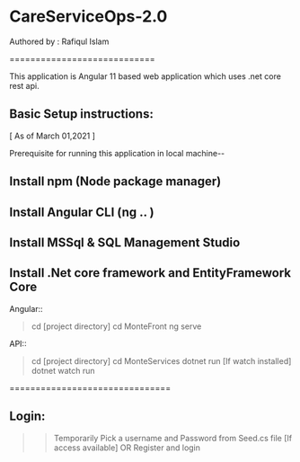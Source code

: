 # CareServiceOps-2.0


Authored by : Rafiqul Islam

============================

This application is Angular 11 based web application which uses .net core rest api. 


Basic Setup instructions:
-------------------------
[ As of March 01,2021 ]

Prerequisite for running this application in local machine--
## Install npm (Node package manager)
## Install Angular CLI (ng .. )
## Install MSSql & SQL Management Studio
## Install .Net core framework and EntityFramework Core

Angular::

>cd [project directory]
>cd MonteFront
>ng serve

API::

>cd [project directory]
>cd MonteServices
>dotnet run 
 [If watch installed]
>dotnet watch run

===============================

Login:
-------------------------------

>> Temporarily Pick a username and Password from Seed.cs file [If access available]
OR
>> Register and login


